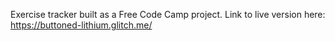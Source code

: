 Exercise tracker built as a Free Code Camp project. 
Link to live version here: https://buttoned-lithium.glitch.me/
